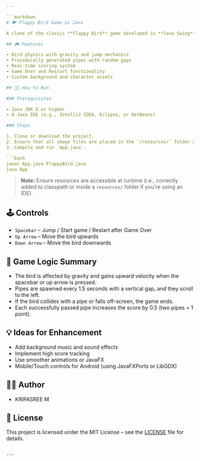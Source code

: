 ```yaml
---

```markdown
# 🐦 Flappy Bird Game in Java

A clone of the classic **Flappy Bird** game developed in **Java Swing**. This project simulates the addictive gameplay of navigating a bird through pairs of pipes using real-time keyboard input and graphics rendering.

## 🎮 Features

- Bird physics with gravity and jump mechanics
- Procedurally generated pipes with random gaps
- Real-time scoring system
- Game Over and Restart functionality
- Custom background and character assets

## 🧑‍💻 How to Run

### Prerequisites

- Java JDK 8 or higher
- A Java IDE (e.g., IntelliJ IDEA, Eclipse, or NetBeans)

### Steps

1. Clone or download the project.
2. Ensure that all image files are placed in the `/resources/` folder and are correctly referenced in the code via `getResource("/filename.png")`.
3. Compile and run `App.java`.

```bash
javac App.java FlappyBird.java
java App
```

> **Note:** Ensure resources are accessible at runtime (i.e., correctly added to classpath or inside a `resources/` folder if you're using an IDE).

## 🕹️ Controls

- `Spacebar` – Jump / Start game / Restart after Game Over
- `Up Arrow` – Move the bird upwards
- `Down Arrow` – Move the bird downwards

## 📌 Game Logic Summary

- The bird is affected by gravity and gains upward velocity when the spacebar or up arrow is pressed.
- Pipes are spawned every 1.5 seconds with a vertical gap, and they scroll to the left.
- If the bird collides with a pipe or falls off-screen, the game ends.
- Each successfully passed pipe increases the score by 0.5 (two pipes = 1 point).

## 💡 Ideas for Enhancement

- Add background music and sound effects
- Implement high score tracking
- Use smoother animations or JavaFX
- Mobile/Touch controls for Android (using JavaFXPorts or LibGDX)

## 🧑‍🎓 Author

- KRIPASREE M

## 📄 License

This project is licensed under the MIT License – see the [LICENSE](LICENSE) file for details.
```

---
```

